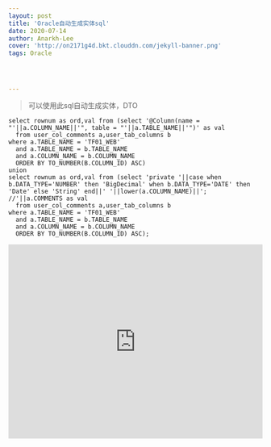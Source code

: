 ```yaml
---
layout: post
title: 'Oracle自动生成实体sql'
date: 2020-07-14
author: Anarkh-Lee
cover: 'http://on2171g4d.bkt.clouddn.com/jekyll-banner.png'
tags: Oracle




---
```


> 可以使用此sql自动生成实体，DTO

```plsql
select rownum as ord,val from (select '@Column(name = "'||a.COLUMN_NAME||'", table = "'||a.TABLE_NAME||'")' as val
  from user_col_comments a,user_tab_columns b
where a.TABLE_NAME = 'TF01_WEB'
  and a.TABLE_NAME = b.TABLE_NAME
  and a.COLUMN_NAME = b.COLUMN_NAME
  ORDER BY TO_NUMBER(B.COLUMN_ID) ASC)
union
select rownum as ord,val from (select 'private '||case when b.DATA_TYPE='NUMBER' then 'BigDecimal' when b.DATA_TYPE='DATE' then 'Date' else 'String' end||' '||lower(a.COLUMN_NAME)||'; //'||a.COMMENTS as val
  from user_col_comments a,user_tab_columns b
where a.TABLE_NAME = 'TF01_WEB'
  and a.TABLE_NAME = b.TABLE_NAME
  and a.COLUMN_NAME = b.COLUMN_NAME
  ORDER BY TO_NUMBER(B.COLUMN_ID) ASC);
```



<iframe type="text/html" width="100%" height="385" src="http://www.youtube.com/embed/gfmjMWjn-Xg" frameborder="0"></iframe>